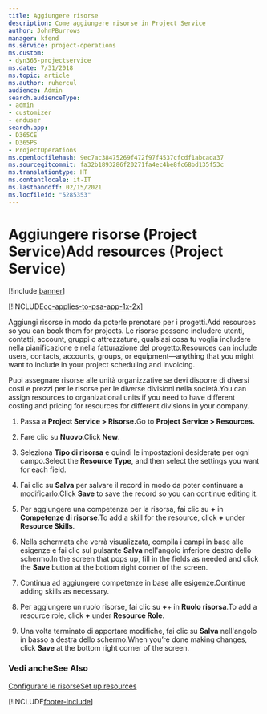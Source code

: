```yaml
---
title: Aggiungere risorse
description: Come aggiungere risorse in Project Service
author: JohnPBurrows
manager: kfend
ms.service: project-operations
ms.custom:
- dyn365-projectservice
ms.date: 7/31/2018
ms.topic: article
ms.author: ruhercul
audience: Admin
search.audienceType:
- admin
- customizer
- enduser
search.app:
- D365CE
- D365PS
- ProjectOperations
ms.openlocfilehash: 9ec7ac38475269f472f97f4537cfcdf1abcada37
ms.sourcegitcommit: fa32b1893286f20271fa4ec4be8fc68bd135f53c
ms.translationtype: HT
ms.contentlocale: it-IT
ms.lasthandoff: 02/15/2021
ms.locfileid: "5285353"
---
```

# <a name="add-resources-project-service"></a><span data-ttu-id="763de-103">Aggiungere risorse (Project Service)</span><span class="sxs-lookup"><span data-stu-id="763de-103">Add resources (Project Service)</span></span>

[!include [banner](../includes/psa-now-project-operations.md)]

[!INCLUDE[cc-applies-to-psa-app-1x-2x](../includes/cc-applies-to-psa-app-1x-2x.md)]

<span data-ttu-id="763de-104">Aggiungi risorse in modo da poterle prenotare per i progetti.</span><span class="sxs-lookup"><span data-stu-id="763de-104">Add resources so you can book them for projects.</span></span> <span data-ttu-id="763de-105">Le risorse possono includere utenti, contatti, account, gruppi o attrezzature, qualsiasi cosa tu voglia includere nella pianificazione e nella fatturazione del progetto.</span><span class="sxs-lookup"><span data-stu-id="763de-105">Resources can include users, contacts, accounts, groups, or equipment—anything that you might want to include in your project scheduling and invoicing.</span></span>  
  
<span data-ttu-id="763de-106">Puoi assegnare risorse alle unità organizzative se devi disporre di diversi costi e prezzi per le risorse per le diverse divisioni nella società.</span><span class="sxs-lookup"><span data-stu-id="763de-106">You can assign resources to organizational units if you need to have different costing and pricing for resources for different divisions in your company.</span></span>  
  
1.  <span data-ttu-id="763de-107">Passa a **Project Service > Risorse.**</span><span class="sxs-lookup"><span data-stu-id="763de-107">Go to **Project Service > Resources.**</span></span>  
  
2.  <span data-ttu-id="763de-108">Fare clic su **Nuovo**.</span><span class="sxs-lookup"><span data-stu-id="763de-108">Click **New**.</span></span>  
  
3.  <span data-ttu-id="763de-109">Seleziona **Tipo di risorsa** e quindi le impostazioni desiderate per ogni campo.</span><span class="sxs-lookup"><span data-stu-id="763de-109">Select the **Resource Type**, and then select the settings you want for each field.</span></span>  
  
4.  <span data-ttu-id="763de-110">Fai clic su **Salva** per salvare il record in modo da poter continuare a modificarlo.</span><span class="sxs-lookup"><span data-stu-id="763de-110">Click **Save** to save the record so you can continue editing it.</span></span>  
  
5.  <span data-ttu-id="763de-111">Per aggiungere una competenza per la risorsa, fai clic su **+** in **Competenze di risorse**.</span><span class="sxs-lookup"><span data-stu-id="763de-111">To add a skill for the resource, click **+** under **Resource Skills**.</span></span>  
  
6.  <span data-ttu-id="763de-112">Nella schermata che verrà visualizzata, compila i campi in base alle esigenze e fai clic sul pulsante **Salva** nell'angolo inferiore destro dello schermo.</span><span class="sxs-lookup"><span data-stu-id="763de-112">In the screen that pops up, fill in the fields as needed and click the **Save** button at the bottom right corner of the screen.</span></span>  
  
7.  <span data-ttu-id="763de-113">Continua ad aggiungere competenze in base alle esigenze.</span><span class="sxs-lookup"><span data-stu-id="763de-113">Continue adding skills as necessary.</span></span>  
  
8.  <span data-ttu-id="763de-114">Per aggiungere un ruolo risorse, fai clic su **+**+ in **Ruolo risorsa**.</span><span class="sxs-lookup"><span data-stu-id="763de-114">To add a resource role, click **+** under **Resource Role**.</span></span>  
  
9. <span data-ttu-id="763de-115">Una volta terminato di apportare modifiche, fai clic su **Salva** nell'angolo in basso a destra dello schermo.</span><span class="sxs-lookup"><span data-stu-id="763de-115">When you’re done making changes, click **Save** at the bottom right corner of the screen.</span></span>  
  
### <a name="see-also"></a><span data-ttu-id="763de-116">Vedi anche</span><span class="sxs-lookup"><span data-stu-id="763de-116">See Also</span></span>  
 [<span data-ttu-id="763de-117">Configurare le risorse</span><span class="sxs-lookup"><span data-stu-id="763de-117">Set up resources</span></span>](../psa/set-up-resources.md)


[!INCLUDE[footer-include](../includes/footer-banner.md)]